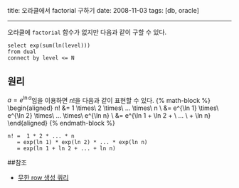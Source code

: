 title: 오라클에서 factorial 구하기
date: 2008-11-03
tags: [db, oracle]

---
오라클에 `factorial` 함수가 없지만 다음과 같이 구할 수 있다.
<!--more-->

```
select exp(sum(ln(level)))
from dual
connect by level <= N
```

## 원리
$a = e^{\ln a}$임을 이용하면 $n!$을 다음과 같이 표현할 수 있다.
{% math-block %}
\begin{aligned}
n! &= 1 \times\ 2 \times\ ... \times\ n \\
&= e^{\ln 1} \times\ e^{\ln 2} \times\ ... \times\ e^{\ln n} \\
&= e^{\ln 1 + \ln 2 + \ ... \ + \ln n}
\end{aligned}
{% endmath-block %}

```
n! =  1 * 2 * ... * n
   = exp(ln 1) * exp(ln 2) * ... * exp(ln n)
   = exp(ln 1 + ln 2 + ... + ln n)
```

##참조
* [무한 row 생성 쿼리](/2008/11/03/row-generator/)
